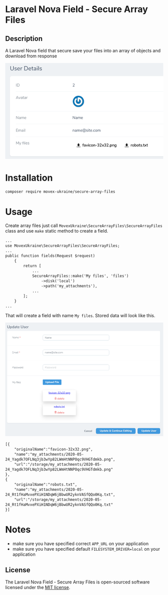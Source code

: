 # Laravel Nova Field - Secure Array Files

## Description

A Laravel Nova field that secure save your files into an array of objects and download from response

<p align="center">
  <img src="img/SecureArrayFiles_Details.png" alt="SecureArrayFiles_Details.png"/>
</p>

# Installation
```
composer require movex-ukraine/secure-array-files
```

# Usage
Create array files just call `MovexUkraine\SecureArrayFiles\SecureArrayFiles` class and use `make` static method to create a field.
```
...
use MovexUkraine\SecureArrayFiles\SecureArrayFiles;
...
public function fields(Request $request)
    {
        return [
            ...
            SecureArrayFiles::make('My files', 'files')
                ->disk('local')
                ->path('my_attachments'),
            ...
        ];
    }
...
```
That will create a field with name `My files`. Stored data will look like this.

<p align="center">
  <img src="img/SecureArrayFiles_Edit.png" alt="SecureArrayFiles_Edit.png"/>
</p>

```
[{
    "originalName":"favicon-32x32.png",
    "name":"my_attachments/2020-05-24_Yagdk7OFLNq3jb3wYp82LWmHtNNPOqc9VHGTdmkb.png",
    "url":"/storage/my_attachments/2020-05-24_Yagdk7OFLNq3jb3wYp82LWmHtNNPOqc9VHGTdmkb.png"
},
{
    "originalName":"robots.txt",
    "name":"my_attachments/2020-05-24_Rt1fHaMvxePXiH1NDqW6jBbwUR2yknVASfQQo0Kq.txt",
    "url":"/storage/my_attachments/2020-05-24_Rt1fHaMvxePXiH1NDqW6jBbwUR2yknVASfQQo0Kq.txt"
}]
```

# Notes
- make sure you have specified correct `APP_URL` on your application
- make sure you have specified default `FILESYSTEM_DRIVER=local` on your application

## License

The Laravel Nova Field - Secure Array Files is open-sourced software licensed under the [MIT license](https://opensource.org/licenses/MIT).
